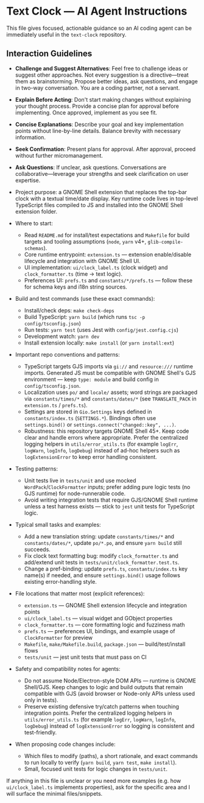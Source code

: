 <!-- Copilot / AI agent helper instructions for the text-clock repository -->
# Text Clock — AI Agent Instructions

This file gives focused, actionable guidance so an AI coding agent can be immediately useful in the `text-clock` repository.

## Interaction Guidelines

- **Challenge and Suggest Alternatives**: Feel free to challenge ideas or suggest other approaches. Not every suggestion is a directive—treat them as brainstorming. Propose better ideas, ask questions, and engage in two-way conversation. You are a coding partner, not a servant.
- **Explain Before Acting**: Don't start making changes without explaining your thought process. Provide a concise plan for approval before implementing. Once approved, implement as you see fit.
- **Concise Explanations**: Describe your goal and key implementation points without line-by-line details. Balance brevity with necessary information.
- **Seek Confirmation**: Present plans for approval. After approval, proceed without further micromanagement.
- **Ask Questions**: If unclear, ask questions. Conversations are collaborative—leverage your strengths and seek clarification on user expertise.

- Project purpose: a GNOME Shell extension that replaces the top-bar clock with a textual time/date display. Key runtime code lives in top-level TypeScript files compiled to JS and installed into the GNOME Shell extension folder.

- Where to start:
  - Read `README.md` for install/test expectations and `Makefile` for build targets and tooling assumptions (`node`, `yarn` v4+, `glib-compile-schemas`).
  - Core runtime entrypoint: `extension.ts` — extension enable/disable lifecycle and integration with GNOME Shell UI.
  - UI implementation: `ui/clock_label.ts` (clock widget) and `clock_formatter.ts` (time -> text logic).
  - Preferences UI: `prefs.ts` and `constants/*/prefs.ts` — follow these for schema keys and i18n string sources.

- Build and test commands (use these exact commands):
  - Install/check deps: `make check-deps`
  - Build TypeScript: `yarn build` (which runs `tsc -p config/tsconfig.json`)
  - Run tests: `yarn test` (uses Jest with `config/jest.config.cjs`)
  - Development watch: `yarn dev`
  - Install extension locally: `make install` (or `yarn install:ext`)

- Important repo conventions and patterns:
  - TypeScript targets GJS imports via `gi://` and `resource:///` runtime imports. Generated JS must be compatible with GNOME Shell's GJS environment — keep `type: module` and build config in `config/tsconfig.json`.
  - Localization uses `po/` and `locale/` assets; word strings are packaged via `constants/times/*` and `constants/dates/*` (see `TRANSLATE_PACK` in `extension.ts` / `prefs.ts`).
  - Settings are stored in `Gio.Settings` keys defined in `constants/index.ts` (`SETTINGS.*`). Bindings often use `settings.bind()` or `settings.connect("changed::key", ...)`.
  - Robustness: this repository targets GNOME Shell 45+. Keep code clear and handle errors where appropriate. Prefer the centralized logging helpers in `utils/error_utils.ts` (for example `logErr`, `logWarn`, `logInfo`, `logDebug`) instead of ad-hoc helpers such as `logExtensionError` to keep error handling consistent.

- Testing patterns:
  - Unit tests live in `tests/unit` and use mocked `WordPack`/`ClockFormatter` inputs; prefer adding pure logic tests (no GJS runtime) for node-runnerable code.
  - Avoid writing integration tests that require GJS/GNOME Shell runtime unless a test harness exists — stick to `jest` unit tests for TypeScript logic.

- Typical small tasks and examples:
  - Add a new translation string: update `constants/times/*` and `constants/dates/*`, update `po/*.po`, and ensure `yarn build` still succeeds.
  - Fix clock text formatting bug: modify `clock_formatter.ts` and add/extend unit tests in `tests/unit/clock_formatter.test.ts`.
  - Change a pref-binding: update `prefs.ts`, `constants/index.ts` key name(s) if needed, and ensure `settings.bind()` usage follows existing error-handling style.

- File locations that matter most (explicit references):
  - `extension.ts` — GNOME Shell extension lifecycle and integration points
  - `ui/clock_label.ts` — visual widget and GObject properties
  - `clock_formatter.ts` — core formatting logic and fuzziness math
  - `prefs.ts` — preferences UI, bindings, and example usage of `ClockFormatter` for preview
  - `Makefile`, `make/Makefile.build`, `package.json` — build/test/install flows
  - `tests/unit` — jest unit tests that must pass on CI

- Safety and compatibility notes for agents:
  - Do not assume Node/Electron-style DOM APIs — runtime is GNOME Shell/GJS. Keep changes to logic and build outputs that remain compatible with GJS (avoid browser or Node-only APIs unless used only in tests).
  - Preserve existing defensive try/catch patterns when touching integration points. Prefer the centralized logging helpers in `utils/error_utils.ts` (for example `logErr`, `logWarn`, `logInfo`, `logDebug`) instead of `logExtensionError` so logging is consistent and test-friendly.

- When proposing code changes include:
  - Which files to modify (paths), a short rationale, and exact commands to run locally to verify (`yarn build`, `yarn test`, `make install`).
  - Small, focused unit tests for logic changes in `tests/unit`.

If anything in this file is unclear or you need more examples (e.g. how `ui/clock_label.ts` implements properties), ask for the specific area and I will surface the minimal files/snippets.
